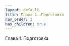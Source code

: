 ```yaml
---
layout: default
title: Глава 1. Подготовка
nav_order: 3
has_children: true
---
```


Глава 1. Подготовка